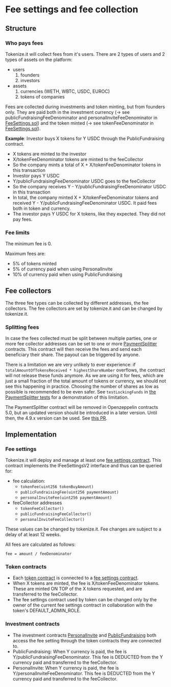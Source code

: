 # Fee settings and fee collection

## Structure

### Who pays fees

Tokenize.it will collect fees from it's users. There are 2 types of users and 2 types of assets on the platform:

- users
  1.  founders
  2.  investors
- assets
  1.  currencies (WETH, WBTC, USDC, EUROC)
  2.  tokens of companies

Fees are collected during investments and token minting, but from founders only. They are paid both in the investment currency (-> see publicFundraisingFeeDenominator and personalInviteFeeDenominator in [FeeSettings.sol](../contracts/FeeSettings.sol)) and the token minted (-> see tokenFeeDenominator in [FeeSettings.sol](../contracts/FeeSettings.sol)).

**Example**:
Investor buys X tokens for Y USDC through the PublicFundraising contract.

- X tokens are minted to the investor
- X/tokenFeeDenominator tokens are minted to the feeCollector
- So the company mints a total of X + X/tokenFeeDenominator tokens in this transaction
- Investor pays Y USDC
- Y/publicFundraisingFeeDenominator USDC goes to the feeCollector
- So the company receives Y - Y/publicFundraisingFeeDenominator USDC in this transaction
- In total, the company minted X + X/tokenFeeDenominator tokens and received Y - Y/publicFundraisingFeeDenominator USDC. It paid fees both in token and currency.
- The investor pays Y USDC for X tokens, like they expected. They did not pay fees.

### Fee limits

The minimum fee is 0.

Maximum fees are:

- 5% of tokens minted
- 5% of currency paid when using PersonalInvite
- 10% of currency paid when using PublicFundraising

## Fee collectors

The three fee types can be collected by different addresses, the fee collectors. The fee collectors are set by tokenize.it and can be changed by tokenize.it.

### Splitting fees

In case the fees collected must be split between multiple parties, one or more fee collector addresses can be set to one or more [PaymentSplitter](https://github.com/OpenZeppelin/openzeppelin-contracts/blob/release-v4.9/contracts/finance/PaymentSplitter.sol) contracts. This contract will then receive the fees and send each beneficiary their share. The payout can be triggered by anyone.

There is a limitation we are very unlikely to ever experience: if `totalAmountOfTokensReceived * highestShareNumber` overflows, the contract will not release these funds anymore. As we are using it for fees, which are just a small fraction of the total amount of tokens or currency, we should not see this happening in practice. Choosing the number of shares as low as possible is recommended to be even safer. See `testLockingFunds` in [the PaymentSplitter tests](./test/PaymentSplitter.t.sol) for a demonstration of this limitation.

The PaymentSplitter contract will be removed in Openzeppelin contracts 5.0, but an updated version should be introduced in a later version. Until then, the 4.9.x version can be used. See [this PR](https://github.com/OpenZeppelin/openzeppelin-contracts/pull/4276).

## Implementation

### Fee settings

Tokenize.it will deploy and manage at least one [fee settings contract](../contracts/FeeSettings.sol). This contract implements the IFeeSettingsV2 interface and thus can be queried for:

- fee calculation:
  - `tokenFee(uint256 tokenBuyAmount)`
  - `publicFundraisingFee(uint256 paymentAmount)`
  - `personalInviteFee(uint256 paymentAmount)`
- feeCollector addresses
  - `tokenFeeCollector()`
  - `publicFundraisingFeeCollector()`
  - `personalInviteFeeCollector()`

These values can be changed by tokenize.it. Fee changes are subject to a delay of at least 12 weeks.

All fees are calculated as follows:

```solidity
fee = amount / feeDenominator
```

### Token contracts

- Each [token contract](../contracts/Token.sol) is connected to a [fee settings contract](../contracts/FeeSettings.sol).
- When X tokens are minted, the fee is X/tokenFeeDenominator tokens. These are minted ON TOP of the X tokens requested, and are transferred to the feeCollector.
- The fee settings contract used by token can be changed only by the owner of the current fee settings contract in collaboration with the token's DEFAULT_ADMIN_ROLE.

### Investment contracts

- The investment contracts [PersonalInvite](../contracts/PersonalInvite.sol) and [PublicFundraising](../contracts/PublicFundraising.sol) both access the fee setting through the token contracts they are connected to.
- PublicFundraising: When Y currency is paid, the fee is Y/publicFundraisingFeeDenominator. This fee is DEDUCTED from the Y currency paid and transferred to the feeCollector.
- PersonalInvite: When Y currency is paid, the fee is Y/personalInviteFeeDenominator. This fee is DEDUCTED from the Y currency paid and transferred to the feeCollector.
